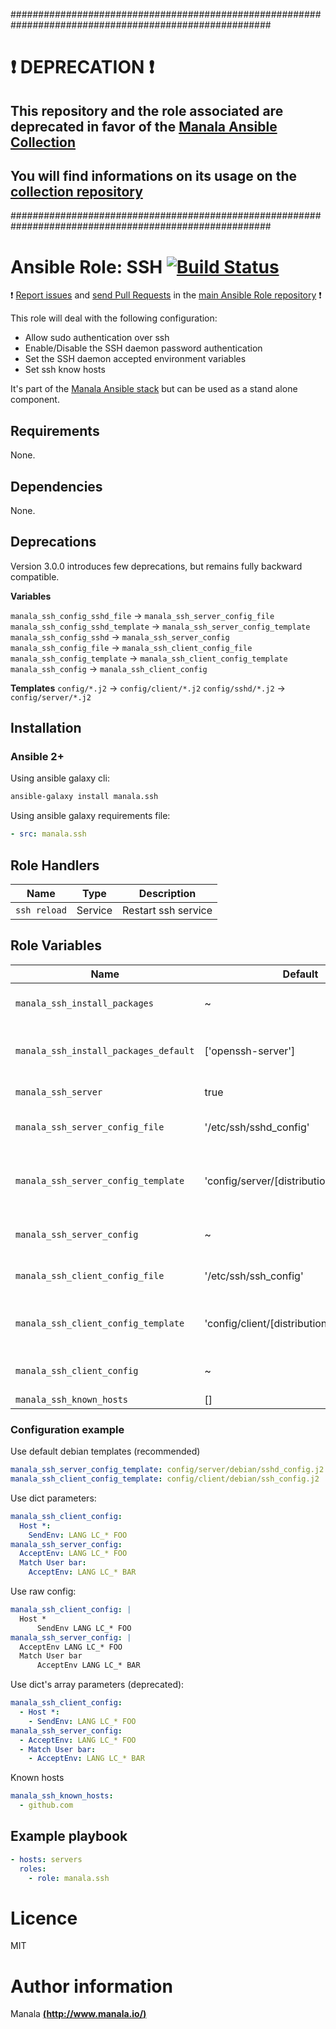 #######################################################################################################

# :exclamation: DEPRECATION :exclamation:

## This repository and the role associated are deprecated in favor of the [Manala Ansible Collection](https://galaxy.ansible.com/manala/roles)

## You will find informations on its usage on the [collection repository](https://github.com/manala/ansible-roles)

#######################################################################################################

# Ansible Role: SSH [![Build Status](https://travis-ci.org/manala/ansible-role-ssh.svg?branch=master)](https://travis-ci.org/manala/ansible-role-ssh)

:exclamation: [Report issues](https://github.com/manala/ansible-roles/issues) and [send Pull Requests](https://github.com/manala/ansible-roles/pulls) in the [main Ansible Role repository](https://github.com/manala/ansible-roles) :exclamation:

This role will deal with the following configuration:
- Allow sudo authentication over ssh
- Enable/Disable the SSH daemon password authentication
- Set the SSH daemon accepted environment variables
- Set ssh know hosts

It's part of the [Manala Ansible stack](http://www.manala.io) but can be used as a stand alone component.

## Requirements

None.

## Dependencies

None.

## Deprecations

Version 3.0.0 introduces few deprecations, but remains fully backward compatible.

**Variables**

`manala_ssh_config_sshd_file` -> `manala_ssh_server_config_file`
`manala_ssh_config_sshd_template` -> `manala_ssh_server_config_template`
`manala_ssh_config_sshd` -> `manala_ssh_server_config`
`manala_ssh_config_file` -> `manala_ssh_client_config_file`
`manala_ssh_config_template` -> `manala_ssh_client_config_template`
`manala_ssh_config` -> `manala_ssh_client_config`

**Templates**
`config/*.j2` -> `config/client/*.j2`
`config/sshd/*.j2` -> `config/server/*.j2`

## Installation

### Ansible 2+

Using ansible galaxy cli:

```bash
ansible-galaxy install manala.ssh
```

Using ansible galaxy requirements file:

```yaml
- src: manala.ssh
```

## Role Handlers

| Name         | Type    | Description         |
| ------------ | ------- | ------------------- |
| `ssh reload` | Service | Restart ssh service |

## Role Variables

| Name                                  | Default                                     | Type         | Description                                |
| ------------------------------------- | ------------------------------------------- | ------------ | ------------------------------------------ |
| `manala_ssh_install_packages`         | ~                                           | Array        | Dependency packages to install             |
| `manala_ssh_install_packages_default` | ['openssh-server']                          | Array        | Default dependency packages to install     |
| `manala_ssh_server`                   | true                                        | Boolean      | Enable server                              |
| `manala_ssh_server_config_file`       | '/etc/ssh/sshd_config'                      | String       | Server configuration file path             |
| `manala_ssh_server_config_template`   | 'config/server/[distribution]_[release].j2' | String       | Server default configuration template path |
| `manala_ssh_server_config`            | ~                                           | Array/String | Server configuration directives            |
| `manala_ssh_client_config_file`       | '/etc/ssh/ssh_config'                       | String       | Client configuration file path             |
| `manala_ssh_client_config_template`   | 'config/client/[distribution]_[release].j2' | String       | Client default configuration template path |
| `manala_ssh_client_config`            | ~                                           | Array/String | Client configuration directives            |
| `manala_ssh_known_hosts`              | []                                          | Array        | Known hosts                                |

### Configuration example

Use default debian templates (recommended)
```yaml
manala_ssh_server_config_template: config/server/debian/sshd_config.j2
manala_ssh_client_config_template: config/client/debian/ssh_config.j2
```

Use dict parameters:
```yaml
manala_ssh_client_config:
  Host *:
    SendEnv: LANG LC_* FOO
manala_ssh_server_config:
  AcceptEnv: LANG LC_* FOO
  Match User bar:
    AcceptEnv: LANG LC_* BAR
```

Use raw config:
```yaml
manala_ssh_client_config: |
  Host *
      SendEnv LANG LC_* FOO
manala_ssh_server_config: |
  AcceptEnv LANG LC_* FOO
  Match User bar
      AcceptEnv LANG LC_* BAR
```

Use dict's array parameters (deprecated):
```yaml
manala_ssh_client_config:
  - Host *:
    - SendEnv: LANG LC_* FOO
manala_ssh_server_config:
  - AcceptEnv: LANG LC_* FOO
  - Match User bar:
    - AcceptEnv: LANG LC_* BAR
```

Known hosts
```yaml
manala_ssh_known_hosts:
  - github.com
```

## Example playbook

```yaml
- hosts: servers
  roles:
    - role: manala.ssh
```

# Licence

MIT

# Author information

Manala [**(http://www.manala.io/)**](http://www.manala.io)
